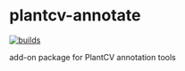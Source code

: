 # plantcv-annotate

[![builds](https://github.com/danforthcenter/plantcv-annotate/actions/workflows/continuous-integration.yml/badge.svg)](https://github.com/danforthcenter/plantcv-annotate/actions/workflows/continuous-integration.yml)

add-on package for PlantCV annotation tools
